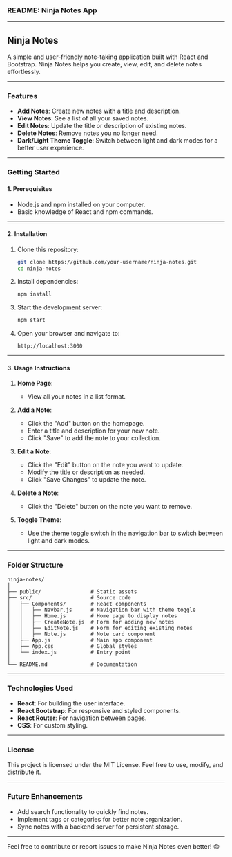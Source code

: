 ### README: Ninja Notes App

---

## **Ninja Notes**  
A simple and user-friendly note-taking application built with React and Bootstrap. Ninja Notes helps you create, view, edit, and delete notes effortlessly.

---

### **Features**
- **Add Notes**: Create new notes with a title and description.
- **View Notes**: See a list of all your saved notes.
- **Edit Notes**: Update the title or description of existing notes.
- **Delete Notes**: Remove notes you no longer need.
- **Dark/Light Theme Toggle**: Switch between light and dark modes for a better user experience.

---

### **Getting Started**

#### **1. Prerequisites**
- Node.js and npm installed on your computer.
- Basic knowledge of React and npm commands.

---

#### **2. Installation**

1. Clone this repository:
   ```bash
   git clone https://github.com/your-username/ninja-notes.git
   cd ninja-notes
   ```

2. Install dependencies:
   ```bash
   npm install
   ```

3. Start the development server:
   ```bash
   npm start
   ```

4. Open your browser and navigate to:
   ```
   http://localhost:3000
   ```

---

#### **3. Usage Instructions**

1. **Home Page**:
   - View all your notes in a list format.

2. **Add a Note**:
   - Click the "Add" button on the homepage.
   - Enter a title and description for your new note.
   - Click "Save" to add the note to your collection.

3. **Edit a Note**:
   - Click the "Edit" button on the note you want to update.
   - Modify the title or description as needed.
   - Click "Save Changes" to update the note.

4. **Delete a Note**:
   - Click the "Delete" button on the note you want to remove.

5. **Toggle Theme**:
   - Use the theme toggle switch in the navigation bar to switch between light and dark modes.

---

### **Folder Structure**

```
ninja-notes/
│
├── public/                # Static assets
├── src/                   # Source code
│   ├── Components/        # React components
│   │   ├── Navbar.js      # Navigation bar with theme toggle
│   │   ├── Home.js        # Home page to display notes
│   │   ├── CreateNote.js  # Form for adding new notes
│   │   ├── EditNote.js    # Form for editing existing notes
│   │   ├── Note.js        # Note card component
│   ├── App.js             # Main app component
│   ├── App.css            # Global styles
│   └── index.js           # Entry point
│
└── README.md              # Documentation
```

---

### **Technologies Used**
- **React**: For building the user interface.
- **React Bootstrap**: For responsive and styled components.
- **React Router**: For navigation between pages.
- **CSS**: For custom styling.

---

### **License**
This project is licensed under the MIT License. Feel free to use, modify, and distribute it.

---

### **Future Enhancements**
- Add search functionality to quickly find notes.
- Implement tags or categories for better note organization.
- Sync notes with a backend server for persistent storage.

---

Feel free to contribute or report issues to make Ninja Notes even better! 😊
